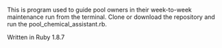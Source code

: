 This is program used to guide pool owners in their week-to-week maintenance run from the terminal.  Clone or download the repository and run the pool_chemical_assistant.rb.  

Written in Ruby 1.8.7